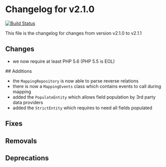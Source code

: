 # Changelog for v2.1.0
[![Build Status](https://travis-ci.org/chrisandchris/symfony-rowmapper.svg?branch=target%2Fv2.1.1)](https://travis-ci.org/chrisandchris/symfony-rowmapper)

This file is the changelog for changes from version v2.1.0 to v2.1.1

## Changes
* we now require at least PHP 5.6 (PHP 5.5 is EOL) 

## Additions
* the `MappingRepository` is now able to parse reverse relations
* there is now a `MappingEvents` class which contains events to call during mapping
* added the `PopulateEntity` which allows field population by 3rd party data providers
* added the `StrictEntity` which requires to need all fields populated

## Fixes

## Removals

## Deprecations
